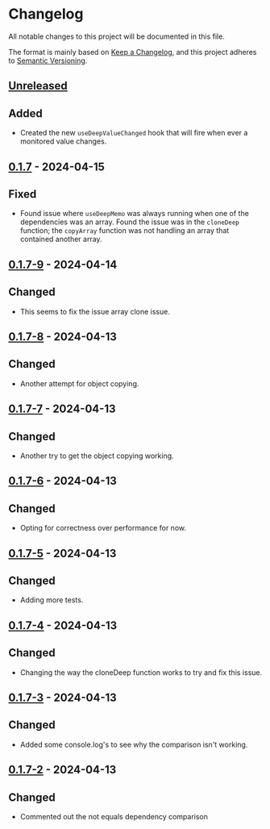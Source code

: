 # Changelog

All notable changes to this project will be documented in this file.

The format is mainly based on [Keep a Changelog](https://keepachangelog.com/en/1.0.0/),
and this project adheres to [Semantic Versioning](https://semver.org/spec/v2.0.0.html).

## [Unreleased]

## Added

- Created the new `useDeepValueChanged` hook that will fire when ever a monitored value changes.

## [0.1.7] - 2024-04-15

## Fixed

- Found issue where `useDeepMemo` was always running when one of the dependencies was an array. Found the issue was in the `cloneDeep` function; the `copyArray` function was not handling an array that contained another array.

## [0.1.7-9] - 2024-04-14

## Changed

- This seems to fix the issue array clone issue.

## [0.1.7-8] - 2024-04-13

## Changed

- Another attempt for object copying.

## [0.1.7-7] - 2024-04-13

## Changed

- Another try to get the object copying working.

## [0.1.7-6] - 2024-04-13

## Changed

- Opting for correctness over performance for now.

## [0.1.7-5] - 2024-04-13

## Changed

- Adding more tests.

## [0.1.7-4] - 2024-04-13

## Changed

- Changing the way the cloneDeep function works to try and fix this issue.

## [0.1.7-3] - 2024-04-13

## Changed

- Added some console.log's to see why the comparison isn't working.

## [0.1.7-2] - 2024-04-13

## Changed

- Commented out the not equals dependency comparison

[unreleased]: https://github.com/Beehive-Software-Consultants/beesoft-common/compare/v0.1.7...develop
[0.1.7]: https://github.com/Beehive-Software-Consultants/beesoft-common/releases/tag/v0.1.7
[0.1.7-9]: https://github.com/Beehive-Software-Consultants/beesoft-common/releases/tag/v0.1.7-9
[0.1.7-8]: https://github.com/Beehive-Software-Consultants/beesoft-common/releases/tag/v0.1.7-8
[0.1.7-7]: https://github.com/Beehive-Software-Consultants/beesoft-common/releases/tag/v0.1.7-7
[0.1.7-6]: https://github.com/Beehive-Software-Consultants/beesoft-common/releases/tag/v0.1.7-6
[0.1.7-5]: https://github.com/Beehive-Software-Consultants/beesoft-common/releases/tag/v0.1.7-5
[0.1.7-4]: https://github.com/Beehive-Software-Consultants/beesoft-common/releases/tag/v0.1.7-4
[0.1.7-3]: https://github.com/Beehive-Software-Consultants/beesoft-common/releases/tag/v0.1.7-3
[0.1.7-2]: https://github.com/Beehive-Software-Consultants/beesoft-common/releases/tag/v0.1.7-2
